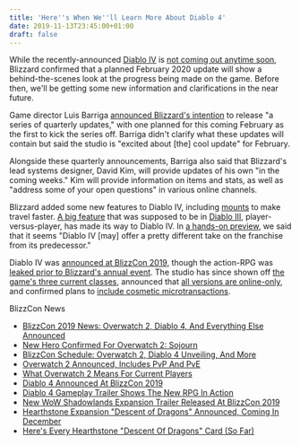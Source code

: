 ```yaml
---
title: 'Here''s When We''ll Learn More About Diablo 4'
date: 2019-11-13T23:45:00+01:00
draft: false
---
```


While the recently-announced [Diablo IV](https://www.gamespot.com/diablo-iv/) is [not coming out anytime soon](https://www.gamespot.com/articles/diablo-4s-release-date-is-far-off-blizzard-says/1100-6471134/), Blizzard confirmed that a planned February 2020 update will show a behind-the-scenes look at the progress being made on the game. Before then, we'll be getting some new information and clarifications in the near future.

Game director Luis Barriga [announced Blizzard's intention](https://us.diablo3.com/en/blog/23220969/a-letter-from-our-game-director-blizzcon-2019-11-13-2019) to release "a series of quarterly updates," with one planned for this coming February as the first to kick the series off. Barriga didn't clarify what these updates will contain but said the studio is "excited about \[the\] cool update" for February.

Alongside these quarterly announcements, Barriga also said that Blizzard's lead systems designer, David Kim, will provide updates of his own "in the coming weeks." Kim will provide information on items and stats, as well as "address some of your open questions" in various online channels.

Blizzard added some new features to Diablo IV, including [mounts](https://www.gamespot.com/articles/diablo-4-mounts-revealed-at-blizzcon-2019/1100-6471102/) to make travel faster. [A big feature](https://www.gamespot.com/articles/diablo-4-is-aiming-to-be-more-replayable-thanks-to/1100-6471324/) that was supposed to be in [Diablo III](https://www.gamespot.com/diablo-iii/), player-versus-player, has made its way to Diablo IV. In [a hands-on preview](https://www.gamespot.com/articles/diablo-4-feels-like-a-demonic-destiny-thanks-to-it/1100-6471114/), we said that it seems "Diablo IV \[may\] offer a pretty different take on the franchise from its predecessor."

Diablo IV was [announced at BlizzCon 2019](https://www.gamespot.com/g00/articles/diablo-4-announced-at-blizzcon-with-gameplay-and-c/1100-6471089/?i10c.ua=4&i10c.encReferrer=&i10c.dv=3/), though the action-RPG was [leaked prior to Blizzard's annual event](https://www.gamespot.com/articles/blizzcon-2019-rumors-and-leaks-diablo-4-and-overwa/1100-6470719/). The studio has since shown off [the game's three current classes](https://www.gamespot.com/g00/articles/diablo-4-druid-barbarian-and-sorceress-featured-in/1100-6471090/?i10c.ua=4&i10c.encReferrer=&i10c.dv=3/), announced that [all versions are online-only](https://www.gamespot.com/articles/diablo-4-doesnt-have-an-offline-mode-all-versions-/1100-6471115/), and confirmed plans to [include cosmetic microtransactions](https://www.gamespot.com/articles/diablo-4-is-planning-on-offering-cosmetic-microtra/1100-6471337/).

BlizzCon News

*   [BlizzCon 2019 News: Overwatch 2, Diablo 4, And Everything Else Announced](https://www.gamespot.com/articles/blizzcon-2019-announcements-diablo-4-overwatch-2-w/1100-6471076/)
*   [New Hero Confirmed For Overwatch 2: Sojourn](https://www.gamespot.com/articles/new-overwatch-2-hero-confirmed-as-sojourn/1100-6471096/)
*   [BlizzCon Schedule: Overwatch 2, Diablo 4 Unveiling, And More](https://www.gamespot.com/articles/blizzcon-2019-schedule-diablo-4-overwatch-2-wow-pa/1100-6470931/)
*   [Overwatch 2 Announced, Includes PvP And PvE](https://www.gamespot.com/articles/overwatch-2-announced-at-blizzcon-2019-new-look-mo/1100-6471080/)
*   [What Overwatch 2 Means For Current Players](https://www.gamespot.com/articles/what-overwatch-2-means-for-current-players/1100-6471098/)
*   [Diablo 4 Announced At BlizzCon 2019](https://www.gamespot.com/articles/diablo-4-announced-at-blizzcon-with-gameplay-and-c/1100-6471089/)
*   [Diablo 4 Gameplay Trailer Shows The New RPG In Action](https://www.gamespot.com/articles/diablo-4-druid-barbarian-and-sorceress-featured-in/1100-6471090/)
*   [New WoW Shadowlands Expansion Trailer Released At BlizzCon 2019](https://www.gamespot.com/articles/new-wow-shadowlands-expansion-trailer-released-at-/1100-6471093/)
*   [Hearthstone Expansion "Descent of Dragons" Announced, Coming In December](https://www.gamespot.com/articles/hearthstone-descent-of-dragons-coming-next-month-b/1100-6471074/)
*   [Here's Every Hearthstone "Descent Of Dragons" Card (So Far)](https://www.gamespot.com/gallery/all-new-hearthstone-descent-of-dragons-cards-so-fa/2900-3149/)